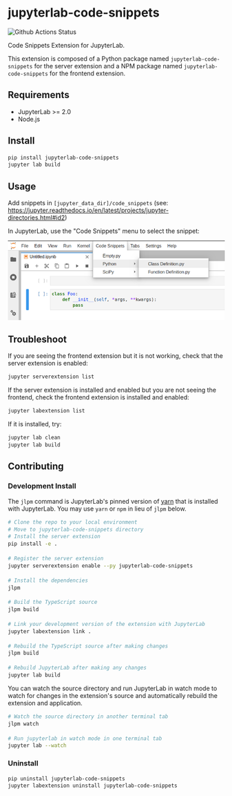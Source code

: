 # jupyterlab-code-snippets

![Github Actions Status](https://github.com/QuantStack/jupyterlab-code-snippets/workflows/Build/badge.svg)

Code Snippets Extension for JupyterLab.

This extension is composed of a Python package named `jupyterlab-code-snippets`
for the server extension and a NPM package named `jupyterlab-code-snippets`
for the frontend extension.

## Requirements

- JupyterLab >= 2.0
- Node.js

## Install

```bash
pip install jupyterlab-code-snippets
jupyter lab build
```

## Usage

Add snippets in `[jupyter_data_dir]/code_snippets` (see: https://jupyter.readthedocs.io/en/latest/projects/jupyter-directories.html#id2)

In JupyterLab, use the "Code Snippets" menu to select the snippet:

![screenshot](./screenshot.png)


## Troubleshoot

If you are seeing the frontend extension but it is not working, check
that the server extension is enabled:

```bash
jupyter serverextension list
```

If the server extension is installed and enabled but you are not seeing
the frontend, check the frontend extension is installed and enabled:

```bash
jupyter labextension list
```

If it is installed, try:

```bash
jupyter lab clean
jupyter lab build
```

## Contributing

### Development Install

The `jlpm` command is JupyterLab's pinned version of
[yarn](https://yarnpkg.com/) that is installed with JupyterLab. You may use
`yarn` or `npm` in lieu of `jlpm` below.

```bash
# Clone the repo to your local environment
# Move to jupyterlab-code-snippets directory
# Install the server extension
pip install -e .

# Register the server extension
jupyter serverextension enable --py jupyterlab-code-snippets

# Install the dependencies
jlpm

# Build the TypeScript source
jlpm build

# Link your development version of the extension with JupyterLab
jupyter labextension link .

# Rebuild the TypeScript source after making changes
jlpm build

# Rebuild JupyterLab after making any changes
jupyter lab build
```

You can watch the source directory and run JupyterLab in watch mode to watch for changes in the extension's source and automatically rebuild the extension and application.

```bash
# Watch the source directory in another terminal tab
jlpm watch

# Run jupyterlab in watch mode in one terminal tab
jupyter lab --watch
```

### Uninstall

```bash
pip uninstall jupyterlab-code-snippets
jupyter labextension uninstall jupyterlab-code-snippets
```
